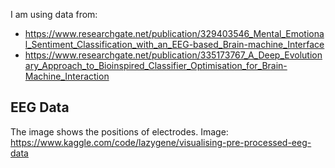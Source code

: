 

I am using data from: 
- https://www.researchgate.net/publication/329403546_Mental_Emotional_Sentiment_Classification_with_an_EEG-based_Brain-machine_Interface
- https://www.researchgate.net/publication/335173767_A_Deep_Evolutionary_Approach_to_Bioinspired_Classifier_Optimisation_for_Brain-Machine_Interaction

## EEG Data 

The image shows the positions of electrodes. Image: https://www.kaggle.com/code/lazygene/visualising-pre-processed-eeg-data
